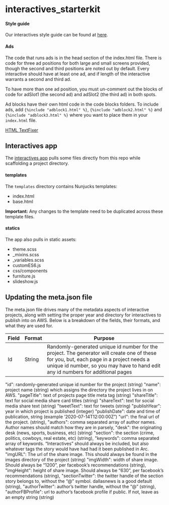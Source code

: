 # interactives_starterkit

#### Style guide

Our interactives style guide can be found at [here](https://github.com/DallasMorningNews/interactives_starterkit/blob/master/style-guide/style-guide.md).

#### Ads

The code that runs ads is in the head section of the index.html file. There is code for three ad positions for both large and small screens provided, though the second and third positions are noted out by default. Every interactive should have at least one ad, and if length of the interactive warrants a second and third ad.

To have more than one ad position, you must un-comment out the blocks of code for adSlot1 (the second ad) and adSlot2 (the third ad) in both spots.

Ad blocks have their own html code in the code blocks folders. To include ads, add `{%include "adblock1.html" %}`, `{%include "adblock2.html" %}` and `{%include "adblock3.html" %}` where you want to place them in your `index.html` file.


[HTML TextFixer](http://www.textfixer.com/html/convert-text-html.php)

## Interactives app

The [interactives app](https://github.com/DallasMorningNews/generator-dmninteractives) pulls some files directly from this repo while scaffolding a project directory.

#### templates

The `templates` directory contains Nunjucks templates:
- index.html
- base.html

**Important:** Any changes to the template need to be duplicated across these template files.

#### statics

The app also pulls in static assets:
- theme.scss
- _mixins.scss
- _variables.scss
- customES6.js
- css/components
- furniture.js
- slideshow.js

## Updating the meta.json file

The meta.json file drives many of the metadata aspects of interactive projects, along with setting the proper year and directory for interactives to publish into on AWS. Below is a breakdown of the fields, their formats, and what they are used for.

| Field | Format | Purpose |
|-------|--------|---------|
|Id|String|Randomly-generated unique id number for the project. The generator will create one of these for you, but, each page in a project needs a unique id number, so you may have to hand edit any id numbers for additional pages|     

"id": randomly-generated unique id number for the project (string)
 "name": project name (string) which assigns the directory the project lives in on AWS. 
 "pageTitle": text of projects page title meta tag (string)
 "shareTitle": text for social media share card titles (string)
 "shareText": text for social media share text (string)
 "tweetText": text for tweets (string)
 "publishYear": year in which project is published (integer)
 "publishDate": date and time of publication, string (example ‘2020-07-14T12:00:00Z”)
 "url": the final url of the project. (string),
 "authors": comma separated array of author names. Author names should match how they are in parsely,
 "desk": the originating desk (news, sports, business, etc) (string)
 "section": the section (crime, politics, cowboys, real estate, etc) (string),
 "keywords": comma separated array of keywords. “Interactives” should always be included, but also whatever tags the story would have had had it been published in Arc. 
 "imgURL": The url of the share image. This should always be found in the images directory of the project (string)
 "imgWidth": width of share image. Should always be “1200”, per facebook’s recommendations (string),
 "imgHeight": height of share image. Should always be “630”, per facebook’s recommendations (string),
 "sectionTwitter": the twitter handle of the section story belongs to, without the “@” symbol. dallasnews is a good default (string),
 "authorTwitter": author’s twitter handle, without the “@” (string),
 "authorFBProfile": url to author’s facebook profile if public. If not, leave as an empty string (string)
